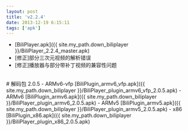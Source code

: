 ```yaml
---
layout: post
title: 'v2.2.4'
date: 2013-12-19 6:15:11
tags: ['apk']
---
```

- [BiliPlayer.apk]({{ site.my_path.down_biliplayer }}/BiliPlayer_2.2.4_master.apk)
- \[修正\]部分三次元视频的解析错误
- \[修正\]播放器与部分带补丁视频的兼容性问题
<br />
# 解码包 2.0.5
- ARMv6-vfp [BiliPlugin_armv6_vfp.apk]({{ site.my_path.down_biliplayer }}/BiliPlayer_plugin_armv6_vfp_2.0.5.apk)
- ARMv6 [BiliPlugin_armv6.apk]({{ site.my_path.down_biliplayer }}/BiliPlayer_plugin_armv6_2.0.5.apk)
- ARMv5 [BiliPlugin_armv5.apk]({{ site.my_path.down_biliplayer }}/BiliPlayer_plugin_armv5_2.0.5.apk)
- x86 [BiliPlugin_x86.apk]({{ site.my_path.down_biliplayer }}/BiliPlayer_plugin_x86_2.0.5.apk)

